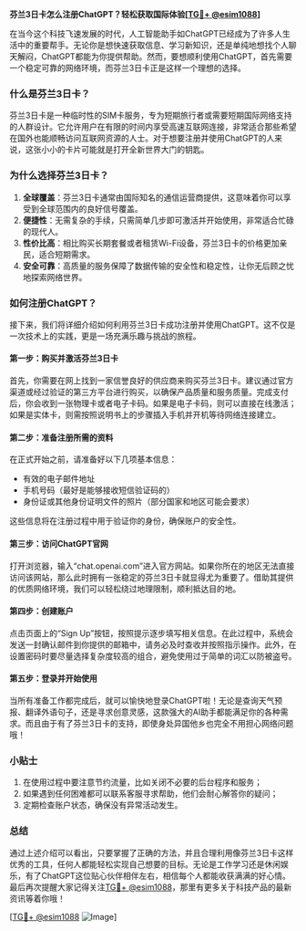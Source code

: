 **芬兰3日卡怎么注册ChatGPT？轻松获取国际体验[[TG💪+ @esim1088](https://t.me/s/esim1088)]**

在当今这个科技飞速发展的时代，人工智能助手如ChatGPT已经成为了许多人生活中的重要帮手。无论你是想快速获取信息、学习新知识，还是单纯地想找个人聊天解闷，ChatGPT都能为你提供帮助。然而，要想顺利使用ChatGPT，首先需要一个稳定可靠的网络环境，而芬兰3日卡正是这样一个理想的选择。

### 什么是芬兰3日卡？

芬兰3日卡是一种临时性的SIM卡服务，专为短期旅行者或需要短期国际网络支持的人群设计。它允许用户在有限的时间内享受高速互联网连接，非常适合那些希望在国外也能顺畅访问互联网资源的人士。对于想要注册并使用ChatGPT的人来说，这张小小的卡片可能就是打开全新世界大门的钥匙。

### 为什么选择芬兰3日卡？

1. **全球覆盖**：芬兰3日卡通常由国际知名的通信运营商提供，这意味着你可以享受到全球范围内的良好信号覆盖。
2. **便捷性**：无需复杂的手续，只需简单几步即可激活并开始使用，非常适合忙碌的现代人。
3. **性价比高**：相比购买长期套餐或者租赁Wi-Fi设备，芬兰3日卡的价格更加亲民，适合短期需求。
4. **安全可靠**：高质量的服务保障了数据传输的安全性和稳定性，让你无后顾之忧地探索网络世界。

### 如何注册ChatGPT？

接下来，我们将详细介绍如何利用芬兰3日卡成功注册并使用ChatGPT。这不仅是一次技术上的实践，更是一场充满乐趣与挑战的旅程。

#### 第一步：购买并激活芬兰3日卡

首先，你需要在网上找到一家信誉良好的供应商来购买芬兰3日卡。建议通过官方渠道或经过验证的第三方平台进行购买，以确保产品质量和服务质量。完成支付后，你会收到一张物理卡或者电子卡码。如果是电子卡码，则可以直接在线激活；如果是实体卡，则需按照说明书上的步骤插入手机并开机等待网络连接建立。

#### 第二步：准备注册所需的资料

在正式开始之前，请准备好以下几项基本信息：
- 有效的电子邮件地址
- 手机号码（最好是能够接收短信验证码的）
- 身份证或其他身份证明文件的照片（部分国家和地区可能会要求）

这些信息将在注册过程中用于验证你的身份，确保账户的安全性。

#### 第三步：访问ChatGPT官网

打开浏览器，输入“chat.openai.com”进入官方网站。如果你所在的地区无法直接访问该网站，那么此时拥有一张稳定的芬兰3日卡就显得尤为重要了。借助其提供的优质网络环境，我们可以轻松绕过地理限制，顺利抵达目的地。

#### 第四步：创建账户

点击页面上的“Sign Up”按钮，按照提示逐步填写相关信息。在此过程中，系统会发送一封确认邮件到你提供的邮箱中，请务必及时查收并按照指示操作。此外，在设置密码时要尽量选择复杂度较高的组合，避免使用过于简单的词汇以防被盗号。

#### 第五步：登录并开始使用

当所有准备工作都完成后，就可以愉快地登录ChatGPT啦！无论是查询天气预报、翻译外语句子，还是寻求创意灵感，这款强大的AI助手都能满足你的各种需求。而且由于有了芬兰3日卡的支持，即使身处异国他乡也完全不用担心网络问题哦！

### 小贴士

1. 在使用过程中要注意节约流量，比如关闭不必要的后台程序和服务；
2. 如果遇到任何困难都可以联系客服寻求帮助，他们会耐心解答你的疑问；
3. 定期检查账户状态，确保没有异常活动发生。

### 总结

通过上述介绍可以看出，只要掌握了正确的方法，并且合理利用像芬兰3日卡这样优秀的工具，任何人都能轻松实现自己想要的目标。无论是工作学习还是休闲娱乐，有了ChatGPT这位贴心伙伴相伴左右，相信每个人都能收获满满的好心情。最后再次提醒大家记得关注[TG💪+ @esim1088](https://t.me/s/esim1088)，那里有更多关于科技产品的最新资讯等着你哦！

[[TG💪+ @esim1088](https://t.me/s/esim1088) ![Image](https://i.postimg.cc/4NQfJmqS/Snipaste-2025-05-13-00-14-12.png)]